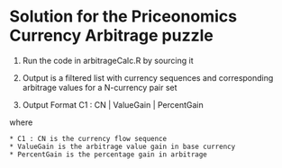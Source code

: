 Solution for the Priceonomics Currency Arbitrage puzzle
=================

1. Run the code in arbitrageCalc.R by sourcing it

2. Output is a filtered list with currency sequences and corresponding arbitrage values for a N-currency pair set
 
3. Output Format
C1 : CN | ValueGain | PercentGain

where

    * C1 : CN is the currency flow sequence
    * ValueGain is the arbitrage value gain in base currency
    * PercentGain is the percentage gain in arbitrage
